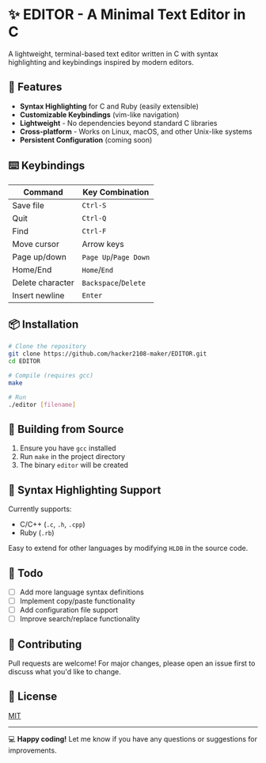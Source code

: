 # ✨ EDITOR - A Minimal Text Editor in C

A lightweight, terminal-based text editor written in C with syntax highlighting and keybindings inspired by modern editors.

## 🚀 Features

- **Syntax Highlighting** for C and Ruby (easily extensible)
- **Customizable Keybindings** (vim-like navigation)
- **Lightweight** - No dependencies beyond standard C libraries
- **Cross-platform** - Works on Linux, macOS, and other Unix-like systems
- **Persistent Configuration** (coming soon)

## ⌨️ Keybindings

| Command              | Key Combination      |
|----------------------|---------------------|
| Save file            | `Ctrl-S`            |
| Quit                 | `Ctrl-Q`            |
| Find                 | `Ctrl-F`            |
| Move cursor          | Arrow keys          |
| Page up/down         | `Page Up`/`Page Down`|
| Home/End             | `Home`/`End`        |
| Delete character     | `Backspace`/`Delete`|
| Insert newline       | `Enter`             |

## 📦 Installation

```bash
# Clone the repository
git clone https://github.com/hacker2108-maker/EDITOR.git
cd EDITOR

# Compile (requires gcc)
make

# Run
./editor [filename]
```

## 🔧 Building from Source

1. Ensure you have `gcc` installed
2. Run `make` in the project directory
3. The binary `editor` will be created

## 🌈 Syntax Highlighting Support

Currently supports:
- C/C++ (`.c`, `.h`, `.cpp`)
- Ruby (`.rb`)

Easy to extend for other languages by modifying `HLDB` in the source code.

## 📝 Todo

- [ ] Add more language syntax definitions
- [ ] Implement copy/paste functionality
- [ ] Add configuration file support
- [ ] Improve search/replace functionality

## 🤝 Contributing

Pull requests are welcome! For major changes, please open an issue first to discuss what you'd like to change.

## 📜 License

[MIT](https://choosealicense.com/licenses/mit/)

---

💻 **Happy coding!** Let me know if you have any questions or suggestions for improvements.